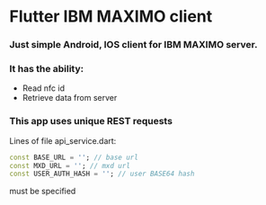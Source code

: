 # Flutter IBM MAXIMO client
### Just simple Android, IOS client for IBM MAXIMO server.
### It has the ability:
* Read nfc id
* Retrieve data from server
### This app uses unique REST requests
Lines of file api_service.dart:
```dart
const BASE_URL = ''; // base url
const MXD_URL = ''; // mxd url
const USER_AUTH_HASH = ''; // user BASE64 hash
```
must be specified